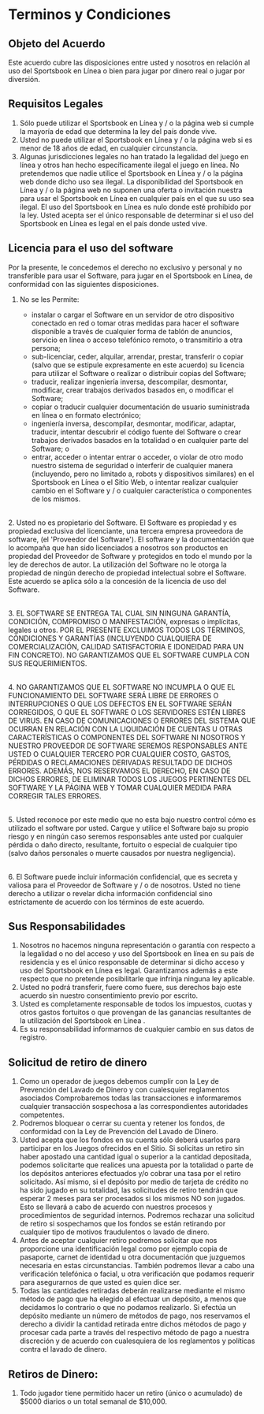 # Terminos y Condiciones

## Objeto del Acuerdo

Este acuerdo cubre las disposiciones entre usted y nosotros en relación al uso del Sportsbook en Línea o bien para jugar por dinero real o jugar por diversión.

## Requisitos Legales

1. Sólo puede utilizar el Sportsbook en Línea y / o la página web si cumple la mayoría de edad que determina la ley del país donde vive.
2. Usted no puede utilizar el Sportsbook en Línea y / o la página web si es menor de 18 años de edad, en cualquier circunstancia.
3. Algunas jurisdicciones legales no han tratado la legalidad del juego en línea y otros han hecho específicamente ilegal el juego en línea. No pretendemos que nadie utilice el Sportsbook en Línea y / o la página web donde dicho uso sea ilegal. La disponibilidad del Sportsbook en Línea y / o la página web no suponen una oferta o invitación nuestra para usar el Sportsbook en Línea en cualquier país en el que su uso sea ilegal. El uso del Sportsbook en Línea es nulo donde esté prohibido por la ley. Usted acepta ser el único responsable de determinar si el uso del Sportsbook en Línea es legal en el país donde usted vive.

## Licencia para el uso del software

Por la presente, le concedemos el derecho no exclusivo y personal y no transferible para usar el Software, para jugar en el Sportsbook en Línea, de conformidad con las siguientes disposiciones.

1. No se les Permite:

   - instalar o cargar el Software en un servidor de otro dispositivo conectado en red o tomar otras medidas para hacer el software disponible a través de cualquier forma de tablón de anuncios, servicio en línea o acceso telefónico remoto, o transmitirlo a otra persona;
   - sub-licenciar, ceder, alquilar, arrendar, prestar, transferir o copiar (salvo que se estipule expresamente en este acuerdo) su licencia para utilizar el Software o realizar o distribuir copias del Software;
   - traducir, realizar ingeniería inversa, descompilar, desmontar, modificar, crear trabajos derivados basados ​​en, o modificar el Software;
   - copiar o traducir cualquier documentación de usuario suministrada en línea o en formato electrónico;
   - ingeniería inversa, descompilar, desmontar, modificar, adaptar, traducir, intentar descubrir el código fuente del Software o crear trabajos derivados basados ​​en la totalidad o en cualquier parte del Software; o
   - entrar, acceder o intentar entrar o acceder, o violar de otro modo nuestro sistema de seguridad o interferir de cualquier manera (incluyendo, pero no limitado a, robots y dispositivos similares) en el Sportsbook en Línea o el Sitio Web, o intentar realizar cualquier cambio en el Software y / o cualquier característica o componentes de los mismos.

\
2. Usted no es propietario del Software. El Software es propiedad y es propiedad exclusiva del licenciante, una tercera empresa proveedora de software, (el 'Proveedor del Software'). El software y la documentación que lo acompaña que han sido licenciados a nosotros son productos en propiedad del Proveedor de Software y protegidos en todo el mundo por la ley de derechos de autor. La utilización del Software no le otorga la propiedad de ningún derecho de propiedad intelectual sobre el Software. Este acuerdo se aplica sólo a la concesión de la licencia de uso del Software.

\
3. EL SOFTWARE SE ENTREGA TAL CUAL SIN NINGUNA GARANTÍA, CONDICIÓN, COMPROMISO O MANIFESTACIÓN, expresas o implícitas, legales u otros. POR EL PRESENTE EXCLUIMOS TODOS LOS TÉRMINOS, CONDICIONES Y GARANTÍAS (INCLUYENDO CUALQUIERA DE COMERCIALIZACIÓN, CALIDAD SATISFACTORIA E IDONEIDAD PARA UN FIN CONCRETO). NO GARANTIZAMOS QUE EL SOFTWARE CUMPLA CON SUS REQUERIMIENTOS.

\
4. NO GARANTIZAMOS QUE EL SOFTWARE NO INCUMPLA O QUE EL FUNCIONAMIENTO DEL SOFTWARE SERÁ LIBRE DE ERRORES O INTERRUPCIONES O QUE LOS DEFECTOS EN EL SOFTWARE SERÁN CORREGIDOS, O QUE EL SOFTWARE O LOS SERVIDORES ESTÉN LIBRES DE VIRUS. EN CASO DE COMUNICACIONES O ERRORES DEL SISTEMA QUE OCURRAN EN RELACIÓN CON LA LIQUIDACIÓN DE CUENTAS U OTRAS CARACTERÍSTICAS O COMPONENTES DEL SOFTWARE NI NOSOTROS Y NUESTRO PROVEEDOR DE SOFTWARE SEREMOS RESPONSABLES ANTE USTED O CUALQUIER TERCERO POR CUALQUIER COSTO, GASTOS, PÉRDIDAS O RECLAMACIONES DERIVADAS RESULTADO DE DICHOS ERRORES. ADEMÁS, NOS RESERVAMOS EL DERECHO, EN CASO DE DICHOS ERRORES, DE ELIMINAR TODOS LOS JUEGOS PERTINENTES DEL SOFTWARE Y LA PÁGINA WEB Y TOMAR CUALQUIER MEDIDA PARA CORREGIR TALES ERRORES.

\
5. Usted reconoce por este medio que no esta bajo nuestro control cómo es utilizado el software por usted. Cargue y utilice el Software bajo su propio riesgo y en ningún caso seremos responsables ante usted por cualquier pérdida o daño directo, resultante, fortuito o especial de cualquier tipo (salvo daños personales o muerte causados ​​por nuestra negligencia).

\
6. El Software puede incluir información confidencial, que es secreta y valiosa para el Proveedor de Software y / o de nosotros. Usted no tiene derecho a utilizar o revelar dicha información confidencial sino estrictamente de acuerdo con los términos de este acuerdo.

## Sus Responsabilidades

1. Nosotros no hacemos ninguna representación o garantía con respecto a la legalidad o no del acceso y uso del Sportsbook en línea en su país de residencia y es el único responsable de determinar si dicho acceso y uso del Sportsbook en Línea es legal. Garantizamos además a este respecto que no pretende posibilitarle que infrinja ninguna ley aplicable.
2. Usted no podrá transferir, fuere como fuere, sus derechos bajo este acuerdo sin nuestro consentimiento previo por escrito.
3. Usted es completamente responsable de todos los impuestos, cuotas y otros gastos fortuitos o que provengan de las ganancias resultantes de la utilización del Sportsbook en Línea .
4. Es su responsabilidad informarnos de cualquier cambio en sus datos de registro.

## Solicitud de retiro de dinero
1. Como un operador de juegos debemos cumplir con la Ley de Prevención del Lavado de Dinero y con cualesquier reglamentos asociados Comprobaremos todas las transacciones e informaremos cualquier transacción sospechosa a las correspondientes autoridades competentes.
2. Podremos bloquear o cerrar su cuenta y retener los fondos, de conformidad con la Ley de Prevención del Lavado de Dinero.
3. Usted acepta que los fondos en su cuenta sólo deberá usarlos para participar en los Juegos ofrecidos en el Sitio. Si solicitas un retiro sin haber apostado una cantidad igual o superior a la cantidad depositada, podemos solicitarte que realices una apuesta por la totalidad o parte de los depósitos anteriores efectuados y/o cobrar una tasa por el retiro solicitado. Así mismo, si el depósito por medio de tarjeta de crédito no ha sido jugado en su totalidad, las solicitudes de retiro tendrán que esperar 2 meses para ser procesados si los mismos NO son jugados. Esto se llevará a cabo de acuerdo con nuestros procesos y procedimientos de seguridad internos. Podremos rechazar una solicitud de retiro si sospechamos que los fondos se están retirando por cualquier tipo de motivos fraudulentos o lavado de dinero.
4. Antes de aceptar cualquier retiro podremos solicitar que nos proporcione una identificación legal como por ejemplo copia de pasaporte, carnet de identidad u otra documentación que juzguemos necesaria en estas circunstancias. También podremos llevar a cabo una verificación telefónica o facial, u otra verificación que podamos requerir para asegurarnos de que usted es quien dice ser.
5. Todas las cantidades retiradas deberán realizarse mediante el mismo método de pago que ha elegido al efectuar un depósito, a menos que decidamos lo contrario o que no podamos realizarlo. Si efectúa un depósito mediante un número de métodos de pago, nos reservamos el derecho a dividir la cantidad retirada entre dichos métodos de pago y procesar cada parte a través del respectivo método de pago a nuestra discreción y de acuerdo con cualesquiera de los reglamentos y políticas contra el lavado de dinero.

## Retiros de Dinero:

1. Todo jugador tiene permitido hacer un retiro (único o acumulado) de $5000 diarios o un total semanal de $10,000.
